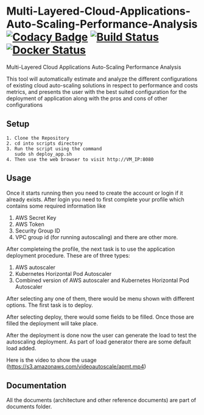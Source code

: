 # Multi-Layered-Cloud-Applications-Auto-Scaling-Performance-Analysis [![Codacy Badge](https://api.codacy.com/project/badge/Grade/bca3146fb95f49f4866138b41c1de69b)](https://www.codacy.com?utm_source=github.com&amp;utm_medium=referral&amp;utm_content=ansjin/Multi-Layered-Cloud-Applications-Auto-Scaling-Performance-Analysis&amp;utm_campaign=Badge_Grade) [![Build Status](https://travis-ci.com/ansjin/Multi-Layered-Cloud-Applications-Auto-Scaling-Performance-Analysis.svg?token=Ro5JmNzXybzvxeXtg7cx&branch=master)](https://travis-ci.com/ansjin/Multi-Layered-Cloud-Applications-Auto-Scaling-Performance-Analysis) [![Docker Status](https://github.com/ansjin/Multi-Layered-Cloud-Applications-Auto-Scaling-Performance-Analysis/blob/master/Documents/docker-hub.jpg)](https://hub.docker.com/r/ansjin/multi-layered-cloud-applications-auto-scaling-perormance-analysis/)
Multi-Layered Cloud Applications Auto-Scaling Performance Analysis

This tool will automatically estimate and analyze the different configurations of existing cloud auto-scaling solutions in respect to performance and costs metrics, and presents the user with the best suited configuration for the deployment of application along with the pros and cons of other configurations

## Setup
 ```
 1. Clone the Repository
 2. cd into scripts directory
 3. Run the script using the command 
    sudo sh deploy_app.sh
 4. Then use the web browser to visit http://VM_IP:8080 

 ```
 ## Usage
 Once it starts running then you need to create the account or login if it already exists.
 After login you need to first complete your profile which contains some required information like
 1. AWS Secret Key
 2. AWS Token
 3. Security Group ID
 4. VPC group id (for running autoscaling)
 and there are other more.
  
 After completeing the profile, the next task is to use the application deployment procedure. 
 These are of three types: 
 1. AWS autoscaler
 2. Kubernetes Horizontal Pod Autoscaler
 3. Combined version of AWS autoscaler and Kubernetes Horizontal Pod Autoscaler
 
 After selecting any one of them, there would be menu shown with different options.
 The first task is to deploy.
 
 After selecting deploy, there would  some fields to be filled.
 Once those are filled the deployment will take place.
 
 After the deployment is done now the user can generate the load to test the autoscaling deployment.
 As part of load generator there are some default load added. 
 
 Here is the video to show the usage
 (https://s3.amazonaws.com/videoautoscale/apmt.mp4)


## Documentation

All the documents (architecture and other reference documents) are part of documents folder.
